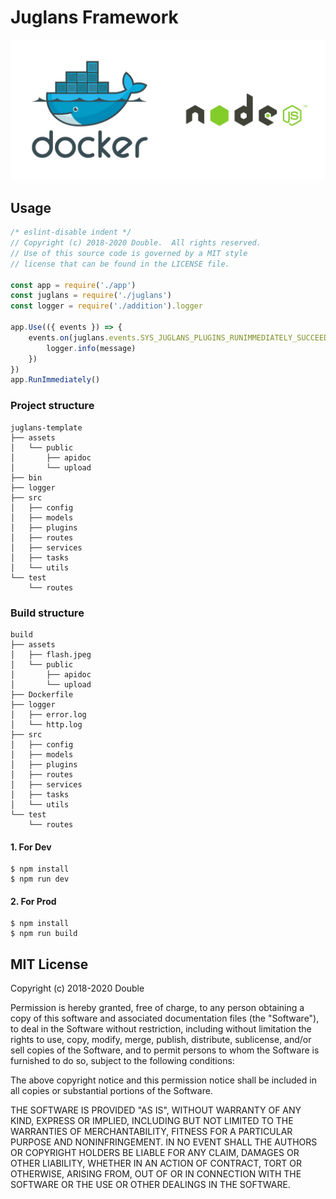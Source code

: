 # Juglans Framework

![Juglans flash](./assets/flash.jpeg)

## Usage

```javascript
/* eslint-disable indent */
// Copyright (c) 2018-2020 Double.  All rights reserved.
// Use of this source code is governed by a MIT style
// license that can be found in the LICENSE file.

const app = require('./app')
const juglans = require('./juglans')
const logger = require('./addition').logger

app.Use(({ events }) => {
    events.on(juglans.events.SYS_JUGLANS_PLUGINS_RUNIMMEDIATELY_SUCCEED, function (message) {
        logger.info(message)
    })
})
app.RunImmediately()
```

### Project structure

    juglans-template
    ├── assets
    │   └── public
    │       ├── apidoc
    │       └── upload
    ├── bin
    ├── logger
    ├── src
    │   ├── config
    │   ├── models
    │   ├── plugins
    │   ├── routes
    │   ├── services
    │   ├── tasks
    │   └── utils
    └── test
        └── routes

### Build structure

    build
    ├── assets
    │   ├── flash.jpeg
    │   └── public
    │       ├── apidoc
    │       └── upload
    ├── Dockerfile
    ├── logger
    │   ├── error.log
    │   └── http.log
    ├── src
    │   ├── config
    │   ├── models
    │   ├── plugins
    │   ├── routes
    │   ├── services
    │   ├── tasks
    │   └── utils
    └── test
        └── routes

#### 1. For Dev
```shell
$ npm install
$ npm run dev
```
#### 2. For Prod
```shell
$ npm install
$ npm run build
```

## MIT License

Copyright (c) 2018-2020 Double

Permission is hereby granted, free of charge, to any person obtaining a copy
of this software and associated documentation files (the "Software"), to deal
in the Software without restriction, including without limitation the rights
to use, copy, modify, merge, publish, distribute, sublicense, and/or sell
copies of the Software, and to permit persons to whom the Software is
furnished to do so, subject to the following conditions:

The above copyright notice and this permission notice shall be included in all
copies or substantial portions of the Software.

THE SOFTWARE IS PROVIDED "AS IS", WITHOUT WARRANTY OF ANY KIND, EXPRESS OR
IMPLIED, INCLUDING BUT NOT LIMITED TO THE WARRANTIES OF MERCHANTABILITY,
FITNESS FOR A PARTICULAR PURPOSE AND NONINFRINGEMENT. IN NO EVENT SHALL THE
AUTHORS OR COPYRIGHT HOLDERS BE LIABLE FOR ANY CLAIM, DAMAGES OR OTHER
LIABILITY, WHETHER IN AN ACTION OF CONTRACT, TORT OR OTHERWISE, ARISING FROM,
OUT OF OR IN CONNECTION WITH THE SOFTWARE OR THE USE OR OTHER DEALINGS IN THE
SOFTWARE.
